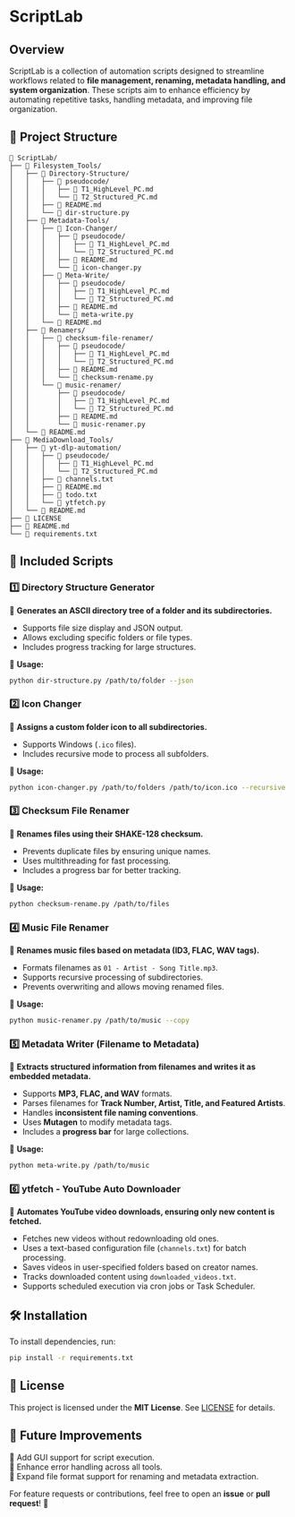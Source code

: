 # ScriptLab

## Overview
ScriptLab is a collection of automation scripts designed to streamline workflows related to **file management, renaming, metadata handling, and system organization**. These scripts aim to enhance efficiency by automating repetitive tasks, handling metadata, and improving file organization.

## 📂 Project Structure
```
📂 ScriptLab/
├── 📂 Filesystem_Tools/
│   ├── 📂 Directory-Structure/
│   │   ├── 📂 pseudocode/
│   │   │   ├── 📄 T1_HighLevel_PC.md 
│   │   │   └── 📄 T2_Structured_PC.md 
│   │   ├── 📄 README.md 
│   │   └── 📄 dir-structure.py
│   ├── 📂 Metadata-Tools/
│   │   ├── 📂 Icon-Changer/
│   │   │   ├── 📂 pseudocode/
│   │   │   │   ├── 📄 T1_HighLevel_PC.md 
│   │   │   │   └── 📄 T2_Structured_PC.md 
│   │   │   ├── 📄 README.md 
│   │   │   └── 📄 icon-changer.py 
│   │   ├── 📂 Meta-Write/
│   │   │   ├── 📂 pseudocode/
│   │   │   │   ├── 📄 T1_HighLevel_PC.md 
│   │   │   │   └── 📄 T2_Structured_PC.md 
│   │   │   ├── 📄 README.md 
│   │   │   └── 📄 meta-write.py 
│   │   └── 📄 README.md 
│   ├── 📂 Renamers/
│   │   ├── 📂 checksum-file-renamer/
│   │   │   ├── 📂 pseudocode/
│   │   │   │   ├── 📄 T1_HighLevel_PC.md 
│   │   │   │   └── 📄 T2_Structured_PC.md 
│   │   │   ├── 📄 README.md 
│   │   │   └── 📄 checksum-rename.py 
│   │   └── 📂 music-renamer/
│   │       ├── 📂 pseudocode/
│   │       │   ├── 📄 T1_HighLevel_PC.md 
│   │       │   └── 📄 T2_Structured_PC.md 
│   │       ├── 📄 README.md 
│   │       └── 📄 music-renamer.py
│   └── 📄 README.md 
├── 📂 MediaDownload_Tools/
│   ├── 📂 yt-dlp-automation/
│   │   ├── 📂 pseudocode/
│   │   │   ├── 📄 T1_HighLevel_PC.md
│   │   │   └── 📄 T2_Structured_PC.md
│   │   ├── 📄 channels.txt
│   │   ├── 📄 README.md
│   │   ├── 📄 todo.txt
│   │   └── 📄 ytfetch.py
│   └── 📄 README.md
├── 📄 LICENSE 
├── 📄 README.md 
└── 📄 requirements.txt

```

## 🔹 Included Scripts
### **1️⃣ Directory Structure Generator**
📌 **Generates an ASCII directory tree of a folder and its subdirectories.**
- Supports file size display and JSON output.
- Allows excluding specific folders or file types.
- Includes progress tracking for large structures.

📍 **Usage:**
```bash
python dir-structure.py /path/to/folder --json
```

### **2️⃣ Icon Changer**
📌 **Assigns a custom folder icon to all subdirectories.**
- Supports Windows (`.ico` files).
- Includes recursive mode to process all subfolders.

📍 **Usage:**
```bash
python icon-changer.py /path/to/folders /path/to/icon.ico --recursive
```

### **3️⃣ Checksum File Renamer**
📌 **Renames files using their SHAKE-128 checksum.**
- Prevents duplicate files by ensuring unique names.
- Uses multithreading for fast processing.
- Includes a progress bar for better tracking.

📍 **Usage:**
```bash
python checksum-rename.py /path/to/files
```

### **4️⃣ Music File Renamer**
📌 **Renames music files based on metadata (ID3, FLAC, WAV tags).**
- Formats filenames as `01 - Artist - Song Title.mp3`.
- Supports recursive processing of subdirectories.
- Prevents overwriting and allows moving renamed files.

📍 **Usage:**
```bash
python music-renamer.py /path/to/music --copy
```

### **5️⃣ Metadata Writer (Filename to Metadata)**
📌 **Extracts structured information from filenames and writes it as embedded metadata.**
- Supports **MP3, FLAC, and WAV** formats.
- Parses filenames for **Track Number, Artist, Title, and Featured Artists**.
- Handles **inconsistent file naming conventions**.
- Uses **Mutagen** to modify metadata tags.
- Includes a **progress bar** for large collections.

📍 **Usage:**
```bash
python meta-write.py /path/to/music
```

### **6️⃣ ytfetch - YouTube Auto Downloader**
📌 **Automates YouTube video downloads, ensuring only new content is fetched.**
- Fetches new videos without redownloading old ones.
- Uses a text-based configuration file (`channels.txt`) for batch processing.
- Saves videos in user-specified folders based on creator names.
- Tracks downloaded content using `downloaded_videos.txt`.
- Supports scheduled execution via cron jobs or Task Scheduler.

## 🛠 Installation
To install dependencies, run:
```bash
pip install -r requirements.txt
```

## 📜 License
This project is licensed under the **MIT License**. See [LICENSE](LICENSE) for details.

## 🚀 Future Improvements
🔹 Add GUI support for script execution.  
🔹 Enhance error handling across all tools.  
🔹 Expand file format support for renaming and metadata extraction.  

For feature requests or contributions, feel free to open an **issue** or **pull request**! 🚀
